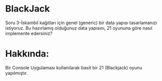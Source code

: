 # BlackJack

Soru 3-İskambil kağıtları için genel (generic) bir data yapısı tasarlamanızı istiyoruz.
Bu hazırlamış olduğunuz data yapısını, 21 oyununa göre nasıl implemente edersiniz?

# Hakkında:
Bir Console Uygulaması kullanılarak basit bir 21 (Blackjack) oyunu yapılmıştır.

